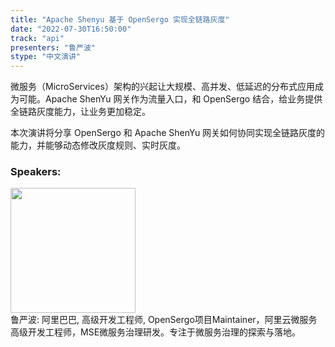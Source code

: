 ```yaml
---
title: "Apache Shenyu 基于 OpenSergo 实现全链路灰度"
date: "2022-07-30T16:50:00"
track: "api"
presenters: "鲁严波"
stype: "中文演讲"
---
```

微服务（MicroServices）架构的兴起让大规模、高并发、低延迟的分布式应用成为可能。Apache ShenYu 网关作为流量入口，和 OpenSergo 结合，给业务提供全链路灰度能力，让业务更加稳定。

本次演讲将分享 OpenSergo 和 Apache ShenYu 网关如何协同实现全链路灰度的能力，并能够动态修改灰度规则、实时灰度。

 ### Speakers: 
 <img src="images/speaker/1179.png" width="200" /><br>鲁严波: 阿里巴巴, 高级开发工程师, OpenSergo项目Maintainer，阿里云微服务高级开发工程师，MSE微服务治理研发。专注于微服务治理的探索与落地。

 